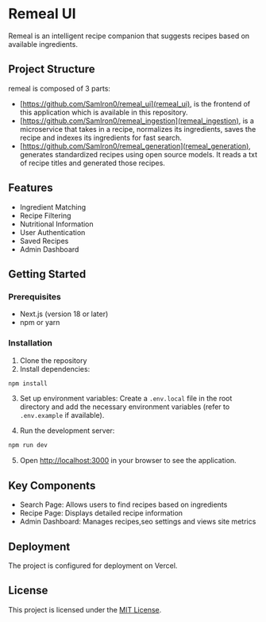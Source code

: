 # Remeal UI

Remeal is an intelligent recipe companion that suggests recipes based on available ingredients.

## Project Structure

remeal is composed of 3 parts:
   - [https://github.com/SamIron0/remeal_ui](remeal_ui), is the frontend of this application which is available in this repository.
   - [https://github.com/SamIron0/remeal_ingestion](remeal_ingestion), is a microservice that takes in a recipe, normalizes its ingredients, saves the recipe and indexes its ingredients for fast search.
   - [https://github.com/SamIron0/remeal_generation](remeal_generation), generates standardized recipes using open source models. It reads a txt of recipe titles and generated those recipes.


## Features

- Ingredient Matching
- Recipe Filtering
- Nutritional Information
- User Authentication
- Saved Recipes
- Admin Dashboard

## Getting Started

### Prerequisites

- Next.js (version 18 or later)
- npm or yarn

### Installation

1. Clone the repository
2. Install dependencies:

```bash
npm install
```

3. Set up environment variables:
   Create a `.env.local` file in the root directory and add the necessary environment variables (refer to `.env.example` if available).

4. Run the development server:

```bash
npm run dev
```

5. Open [http://localhost:3000](http://localhost:3000) in your browser to see the application.

## Key Components

- Search Page: Allows users to find recipes based on ingredients
- Recipe Page: Displays detailed recipe information
- Admin Dashboard: Manages recipes,seo settings and views site metrics

## Deployment

The project is configured for deployment on Vercel.

## License

This project is licensed under the [MIT License](LICENSE).
